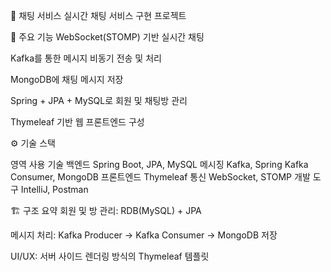 💬 채팅 서비스
실시간 채팅 서비스 구현 프로젝트

🧩 주요 기능
WebSocket(STOMP) 기반 실시간 채팅

Kafka를 통한 메시지 비동기 전송 및 처리

MongoDB에 채팅 메시지 저장

Spring + JPA + MySQL로 회원 및 채팅방 관리

Thymeleaf 기반 웹 프론트엔드 구성

⚙️ 기술 스택

영역	사용 기술
백엔드	Spring Boot, JPA, MySQL
메시징	Kafka, Spring Kafka Consumer, MongoDB
프론트엔드	Thymeleaf
통신	WebSocket, STOMP
개발 도구	IntelliJ, Postman

🏗️ 구조 요약
회원 및 방 관리: RDB(MySQL) + JPA

메시지 처리: Kafka Producer → Kafka Consumer → MongoDB 저장

UI/UX: 서버 사이드 렌더링 방식의 Thymeleaf 템플릿